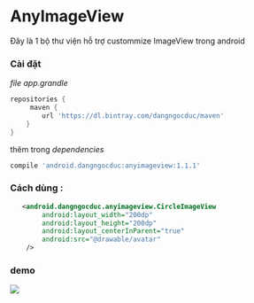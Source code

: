 # AnyImageView
 Đây là 1 bộ thư viện hỗ trợ custommize ImageView trong android   
### Cài đặt  
_file app.grandle_
```groovy 
repositories {
     maven {
        url 'https://dl.bintray.com/dangngocduc/maven'
    }
}

```

thêm trong  _dependencies_
```groovy
compile 'android.dangngocduc:anyimageview:1.1.1'  
```
### Cách dùng :    
```xml
   <android.dangngocduc.anyimageview.CircleImageView
        android:layout_width="200dp"
        android:layout_height="200dp"
        android:layout_centerInParent="true"
        android:src="@drawable/avatar"
    />
```
### demo  
![](https://cloud.githubusercontent.com/assets/10508979/15991294/fb340f2a-30d8-11e6-8252-c0af2c41d1fb.png)


